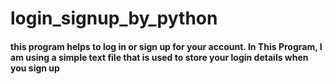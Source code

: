 # login_signup_by_python
#### this program helps to log in or sign up for your account. In This Program, I am using a simple text file that is used to store your login details when you sign up
